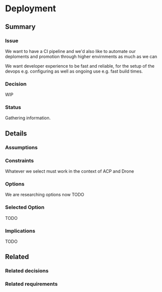 # Deployment

## Summary

### Issue
We want to have a CI pipeline and we'd also like to automate our deploments and promotion through higher envirnments as much as we can

We want developer experience to be fast and reliable, for the setup of the devops e.g. configuring as well as ongoing use e.g. fast build times.

### Decision
WIP

### Status
Gathering information. 

## Details

### Assumptions


### Constraints
Whatever we select must work in the context of ACP and Drone

### Options
We are researching options now
TODO

### Selected Option
TODO

### Implications
TODO

## Related

### Related decisions

### Related requirements

